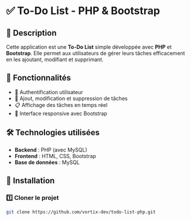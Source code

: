 # ✅ To-Do List - PHP & Bootstrap

## 📌 Description
Cette application est une **To-Do List** simple développée avec **PHP** et **Bootstrap**. Elle permet aux utilisateurs de gérer leurs tâches efficacement en les ajoutant, modifiant et supprimant.

## 🚀 Fonctionnalités
- 🔑 Authentification utilisateur  
- 📝 Ajout, modification et suppression de tâches  
- 📋 Affichage des tâches en temps réel  
- 🎨 Interface responsive avec Bootstrap  

## 🛠️ Technologies utilisées
- **Backend** : PHP (avec MySQL)  
- **Frontend** : HTML, CSS, Bootstrap  
- **Base de données** : MySQL  

## 🎯 Installation
### 1️⃣ **Cloner le projet**  
```sh
git clone https://github.com/vortix-dev/todo-list-php.git
